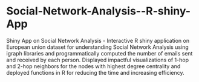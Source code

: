 # Social-Network-Analysis--R-shiny-App


Shiny App on Social Network Analysis -
Interactive R shiny application on European union dataset for understanding Social Network Analysis using igraph libraries and programmatically computed the number of emails sent and received by each person.
Displayed impactful visualizations of 1-hop and 2-hop neighbors for the nodes with highest degree centrality and deployed functions in R for reducing the time and increasing efficiency.

